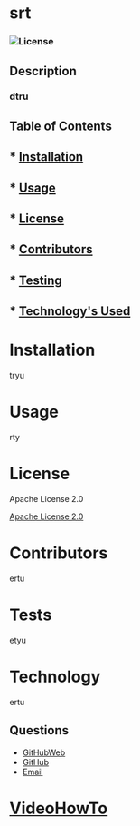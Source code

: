 
# srt

### ![License](https://img.shields.io/badge/License-Apache%202.0-green.svg)

## Description
### dtru

## Table of Contents

## * [Installation](#Installation)

## * [Usage](#Usage)

## * [License](#License)

## * [Contributors](#Contributors)

## * [Testing](#Tests)

## * [Technology's Used](#Technology)

# Installation

  tryu

# Usage

   rty

# License

   Apache License 2.0
 
   [Apache License 2.0](https://opensource.org/licenses/Apache-2.0)

# Contributors

   ertu

# Tests

   etyu

# Technology

   ertu

## Questions
* [GitHubWeb](https://pfdemarco.github.io)
* [GitHub](https://github.com/pfdemarco)
* [Email](mailto:pfdemarco@hotmail.com)

# [VideoHowTo](https://drive.google.com/file/d/13Z7u1jo4uDDR4kYc_yckBCGyZqNmOuro/view)


